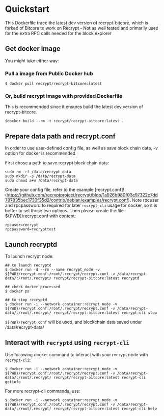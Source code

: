 # Quickstart

This Dockerfile trace the latest dev version of recrypt-bitcore, which is forked of Bitcore to work on Recrypt - Not as well tested and primarily used for the extra RPC calls needed for the block explorer

## Get docker image

You might take either way:

### Pull a image from Public Docker hub

```
$ docker pull recrypt/recrypt-bitcore:latest
```

### Or, build recrypt image with provided Dockerfile

This is recommended since it ensures build the latest dev version of recrypt-bitcore.

```
$docker build --rm -t recrypt/recrypt-bitcore:latest .
```

## Prepare data path and recrypt.conf

In order to use user-defined config file, as well as save block chain data, -v option for docker is recommended.

First chose a path to save recrypt block chain data:

```
sudo rm -rf /data/recrypt-data
sudo mkdir -p /data/recrypt-data
sudo chmod a+w /data/recrypt-data
```

Create your config file, refer to the example [recrypt.conf]!(https://github.com/recryptproject/recrypt/blob/1a926b980f03e97322c7dd787835bec1730f35d2/contrib/debian/examples/recrypt.conf). Note rpcuser and rpcpassword to required for later `recrypt-cli` usage for docker, so it is better to set those two options. Then please create the file ${PWD}/recrypt.conf with content:

```
rpcuser=recrypt
rpcpassword=recrypttest
```
## Launch recryptd

To launch recrypt node:

```
## to launch recryptd
$ docker run -d --rm --name recrypt_node -v ${PWD}/recrypt.conf:/root/.recrypt/recrypt.conf -v /data/recrypt-data/:/root/.recrypt/ recrypt/recrypt-bitcore:latest recryptd

## check docker processed
$ docker ps

## to stop recryptd
$ docker run -i --network container:recrypt_node -v ${PWD}/recrypt.conf:/root/.recrypt/recrypt.conf -v /data/recrypt-data/:/root/.recrypt/ recrypt/recrypt-bitcore:latest recrypt-cli stop
```

`${PWD}/recrypt.conf` will be used, and blockchain data saved under /data/recrypt-data/

## Interact with `recryptd` using `recrypt-cli`

Use following docker command to interact with your recrypt node with `recrypt-cli`:

```
$ docker run -i --network container:recrypt_node -v ${PWD}/recrypt.conf:/root/.recrypt/recrypt.conf -v /data/recrypt-data/:/root/.recrypt/ recrypt/recrypt-bitcore:latest recrypt-cli getinfo
```

For more recrypt-cli commands, use:

```
$ docker run -i --network container:recrypt_node -v ${PWD}/recrypt.conf:/root/.recrypt/recrypt.conf -v /data/recrypt-data/:/root/.recrypt/ recrypt/recrypt-bitcore:latest recrypt-cli help
```

